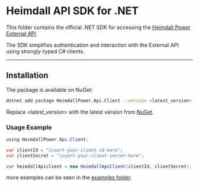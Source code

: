 # Heimdall API SDK for .NET

This folder contains the official .NET SDK for accessing the [Heimdall Power External API](https://developer.heimdallcloud.com/docs/welcome).

The SDK simplifies authentication and interaction with the External API using strongly-typed C# clients.

---

## Installation

The package is available on NuGet:

```bash
dotnet add package HeimdallPower.Api.Client --version <latest_version>
```

Replace <latest_version> with the latest version from [NuGet](https://www.nuget.org/packages/HeimdallPower.Api.Client).

### Usage Example

```csharp
﻿using HeimdallPower.Api.Client;

var clientId = "insert-your-client-id-here";
var clientSecret = "insert-your-client-secret-here";

var heimdallApiclient = new HeimdallApiClient(clientId, clientSecret);

```

more examples can be seen in the [examples folder](examples).
